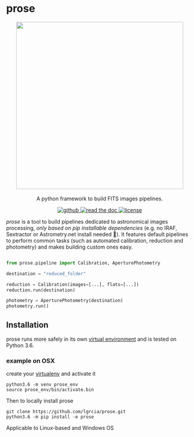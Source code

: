 # prose

<p align="center">

  <img width="450" src="https://github.com/lgrcia/prose/blob/master/docs/source/prose_illustration.png">
  <br>  
  <br>
  A python framework to build FITS images pipelines.
  <br>
  <p align="center">
    <a href="https://github.com/lgrcia/prose">
      <img src="https://img.shields.io/badge/github-lgrcia/prose-blue.svg?style=flat" alt="github"/>
    </a>
    <a href="https://prose.readthedocs.io/en/latest/">
      <img src="https://img.shields.io/badge/read-thedoc-black.svg?style=flat" alt="read the doc"/>
    </a>
    <a href="">
      <img src="https://img.shields.io/badge/license-MIT-lightgray.svg?style=flat" alt="license"/>
    </a>
  </p>
</p>

 *prose* is a tool to build pipelines dedicated to astronomical images processing, *only based on pip installable dependencies* (e.g. no IRAF, Sextractor or Astrometry.net install needed 🎉). It features default pipelines to perform common tasks (such as automated calibration, reduction and photometry) and makes building custom ones easy.


```python

from prose.pipeline import Calibration, AperturePhotometry

destination = "reduced_folder"

reduction = Calibration(images=[...], flats=[...])
reduction.run(destination)

photometry = AperturePhotometry(destination)
photometry.run()

```

## Installation

prose runs more safely in its own [virtual environment](https://docs.python.org/3/tutorial/venv.html) and is tested on Python 3.6.

### example on OSX

create your [virtualenv](https://docs.python.org/3/tutorial/venv.html) and activate it

```shell
python3.6 -m venv prose_env
source prose_env/bin/activate.bin
```

Then to locally install prose

```shell
git clone https://github.com/lgrcia/prose.git
python3.6 -m pip install -e prose
```

Applicable to Linux-based and Windows OS